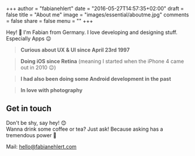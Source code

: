 +++
author = "fabianehlert"
date = "2016-05-27T14:57:35+02:00"
draft = false
title = "About me"
image = "images/essential/aboutme.jpg"
comments = false
share = false
menu = ""
+++

Hey! 👋 I'm Fabian from Germany. I love developing and designing stuff. Especially Apps 😉

> **Curious about UX & UI since April 23rd 1997**

> **Doing iOS since Retina** (meaning I started when the iPhone 4 came out in 2010 😉)

> **I had also been doing some Android development in the past**

> **In love with photography**

## Get in touch
Don't be shy, say hey! 😊
<br>Wanna drink some coffee or tea? Just ask! Because asking has a tremendous power 🙇

Mail: [hello@fabianehlert.com](mailto:hello@fabianehlert.com)
